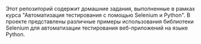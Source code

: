 Этот репозиторий содержит домашние задания, выполненные в рамках курса "Автоматизация тестирования с помощью Selenium и Python". 
В проекте представлены различные примеры использования библиотеки Selenium для автоматизации тестирования веб-приложений на языке Python.
